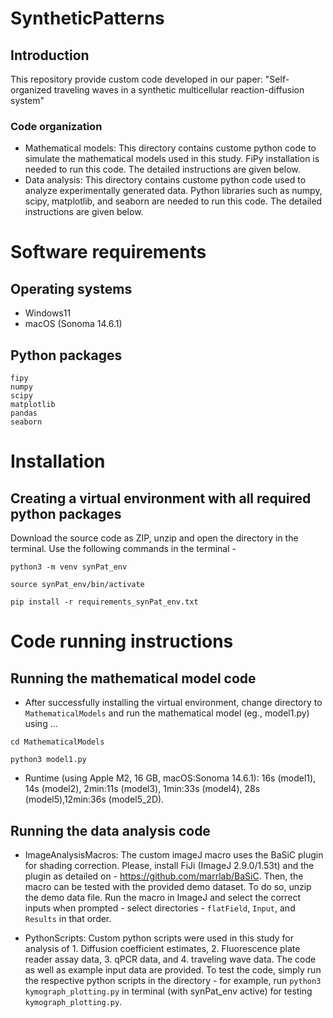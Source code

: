 # SyntheticPatterns

## Introduction
This repository provide custom code developed in our paper: "Self-organized traveling waves in a synthetic multicellular reaction-diffusion system"


### Code organization
- Mathematical models: This directory contains custome python code to simulate the mathematical models used in this study.  FiPy installation is needed to run this code. The detailed instructions are given below.
- Data analysis: This directory contains custome python code used to analyze experimentally generated data. Python libraries such as numpy, scipy, matplotlib, and seaborn are needed to run this code. The detailed instructions are given below.


# Software requirements

## Operating systems
- Windows11 
- macOS (Sonoma 14.6.1)

## Python packages
```
fipy
numpy
scipy
matplotlib
pandas
seaborn
```

# Installation
## Creating a virtual environment with all required python packages
Download the source code as ZIP, unzip and open the directory in the terminal. Use the following commands in the terminal - 

`python3 -m venv synPat_env`

`source synPat_env/bin/activate`

`pip install -r requirements_synPat_env.txt`

# Code running instructions
## Running the mathematical model code
- After successfully installing the virtual environment, change directory to `MathematicalModels` and run the mathematical model (eg., model1.py) using ... 

`cd MathematicalModels`

`python3 model1.py`

- Runtime (using Apple M2, 16 GB, macOS:Sonoma 14.6.1): 16s (model1), 14s (model2), 2min:11s (model3), 1min:33s (model4), 28s (model5),12min:36s (model5_2D).

## Running the data analysis code

- ImageAnalysisMacros: The custom imageJ macro uses the BaSiC plugin for shading correction. Please, install FiJi (ImageJ 2.9.0/1.53t) and the plugin as detailed on - https://github.com/marrlab/BaSiC. Then, the macro can be tested with the provided demo dataset. To do so, unzip the demo data file. Run the macro in ImageJ and select the correct inputs when prompted - select directories - `flatField`, `Input`, and `Results` in that order.

- PythonScripts: Custom python scripts were used in this study for analysis of 1. Diffusion coefficient estimates, 2. Fluorescence plate reader assay data, 3. qPCR data, and 4. traveling wave data. The code as well as example input data are provided. To test the code, simply run the respective python scripts in the directory - for example, run `python3 kymograph_plotting.py` in terminal (with synPat_env active) for testing `kymograph_plotting.py`.



